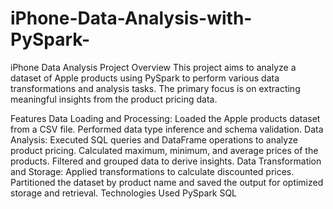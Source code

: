 # iPhone-Data-Analysis-with-PySpark-

iPhone Data Analysis Project
Overview
This project aims to analyze a dataset of Apple products using PySpark to perform various data transformations and analysis tasks. The primary focus is on extracting meaningful insights from the product pricing data.

Features
Data Loading and Processing:
Loaded the Apple products dataset from a CSV file.
Performed data type inference and schema validation.
Data Analysis:
Executed SQL queries and DataFrame operations to analyze product pricing.
Calculated maximum, minimum, and average prices of the products.
Filtered and grouped data to derive insights.
Data Transformation and Storage:
Applied transformations to calculate discounted prices.
Partitioned the dataset by product name and saved the output for optimized storage and retrieval.
Technologies Used
PySpark
SQL
